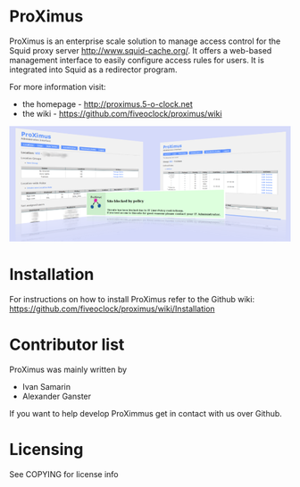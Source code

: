 # ProXimus

ProXimus is an enterprise scale solution to manage access control for the Squid
proxy server http://www.squid-cache.org/. It offers a web-based management 
interface to easily configure access rules for users. It is integrated into 
Squid as a redirector program.

For more information visit:

* the homepage - http://proximus.5-o-clock.net
* the wiki - https://github.com/fiveoclock/proximus/wiki

<img src="https://github.com/fiveoclock/fiveoclock.github.com/raw/master/proximus/images/screenie.png" />


Installation 
================

For instructions on how to install ProXimus refer to the Github wiki:
https://github.com/fiveoclock/proximus/wiki/Installation


Contributor list
================

ProXimus was mainly written by 
* Ivan Samarin
* Alexander Ganster

If you want to help develop ProXimmus get in contact with us over Github.


Licensing
================

See COPYING for license info

